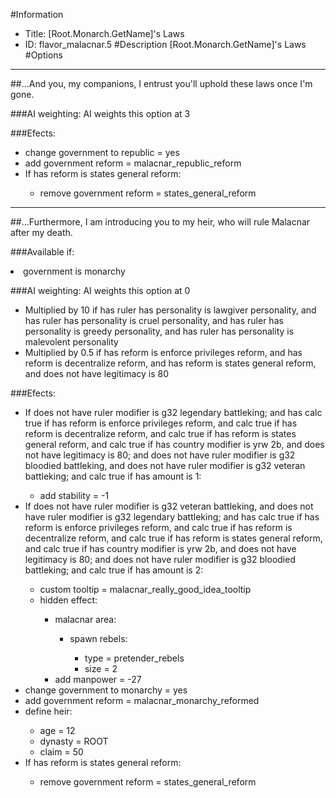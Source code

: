 #Information
 - Title: [Root.Monarch.GetName]'s Laws
 - ID: flavor_malacnar.5
#Description
[Root.Monarch.GetName]'s Laws
#Options

___
##…And you, my companions, I entrust you'll uphold these laws once I'm gone.

###AI weighting:
AI weights this option at 3


###Efects:<ul><li>change government to republic = yes</li><li>add government reform = malacnar_republic_reform</li><li>If has reform is states general reform:</li><ul><li>remove government reform = states_general_reform</li></ul></ul>

___
##…Furthermore, I am introducing you to my heir, who will rule Malacnar after my death.

###Available if:
<li>government is monarchy</li>

###AI weighting:
AI weights this option at 0
 - Multiplied by 10 if has ruler has personality is lawgiver personality, and has ruler has personality is cruel personality, and has ruler has personality is greedy personality, and has ruler has personality is malevolent personality
 - Multiplied by 0.5 if has reform is enforce privileges reform, and has reform is decentralize reform, and has reform is states general reform, and does not have legitimacy is 80


###Efects:<ul><li>If does not have ruler modifier is g32 legendary battleking; and  has calc true if has reform is enforce privileges reform, and calc true if has reform is decentralize reform, and calc true if has reform is states general reform, and calc true if has country modifier is yrw 2b, and does not have legitimacy is 80; and does not have ruler modifier is g32 bloodied battleking, and does not have ruler modifier is g32 veteran battleking; and calc true if has amount is 1:</li><ul><li>add stability = -1</li></ul><li>If does not have ruler modifier is g32 veteran battleking, and does not have ruler modifier is g32 legendary battleking; and  has calc true if has reform is enforce privileges reform, and calc true if has reform is decentralize reform, and calc true if has reform is states general reform, and calc true if has country modifier is yrw 2b, and does not have legitimacy is 80; and does not have ruler modifier is g32 bloodied battleking; and calc true if has amount is 2:</li><ul><li>custom tooltip = malacnar_really_good_idea_tooltip</li><li>hidden effect:</li><ul><li>malacnar area:</li><ul><li>spawn rebels:</li><ul><li>type = pretender_rebels</li><li>size = 2</li></ul></ul><li>add manpower = -27</li></ul></ul><li>change government to monarchy = yes</li><li>add government reform = malacnar_monarchy_reformed</li><li>define heir:</li><ul><li>age = 12</li><li>dynasty = ROOT</li><li>claim = 50</li></ul><li>If has reform is states general reform:</li><ul><li>remove government reform = states_general_reform</li></ul></ul>

